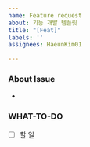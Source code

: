 ```yaml
---
name: Feature request
about: 기능 개발 템플릿
title: "[Feat]"
labels: ''
assignees: HaeunKim01

---
```


### About Issue
<!-- 어떤 기능을 구현할 것인가 -->
- 

### WHAT-TO-DO
<!-- 진행할 작업을 나열하며 할 일을 정확히 파악합니다. -->
- [ ] 할 일
